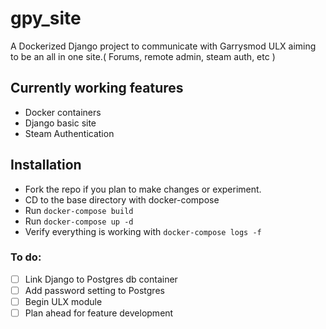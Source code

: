 # gpy_site
A Dockerized Django project to communicate with Garrysmod ULX aiming to be an all in one site.( Forums, remote admin, steam auth, etc )
## Currently working features
- Docker containers
- Django basic site
- Steam Authentication
## Installation
- Fork the repo if you plan to make changes or experiment.
- CD to the base directory with docker-compose
- Run `docker-compose build`
- Run `docker-compose up -d`
- Verify everything is working with `docker-compose logs -f`
### To do:
- [ ] Link Django to Postgres db container
- [ ] Add password setting to Postgres
- [ ] Begin ULX module
- [ ] Plan ahead for feature development
